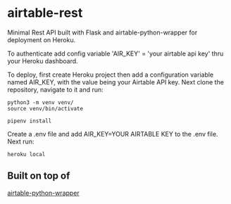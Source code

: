 # airtable-rest

Minimal Rest API built with Flask and airtable-python-wrapper for deployment on Heroku.

To authenticate add config variable 'AIR_KEY' = 'your airtable api key' thru your Heroku dashboard.

To deploy, first create Heroku project then add a configuration variable named AIR_KEY, with the value being your Airtable API key. Next clone the repository, navigate to it and run:
    
    python3 -m venv venv/
    source venv/bin/activate
    
    pipenv install
    
Create a .env file and add AIR_KEY=YOUR AIRTABLE KEY to the .env file. Next run:
    
    heroku local

## Built on top of

[airtable-python-wrapper](https://github.com/gtalarico/airtable-python-wrapper)
